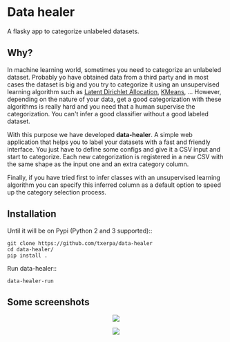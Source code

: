 Data healer
===============================

A flasky app to categorize unlabeled datasets.


Why?
----

In machine learning world, sometimes you need to categorize an unlabeled dataset. Probably yo have obtained
data from a third party and in most cases the dataset is big and you try to categorize it using an unsupervised
learning algorithm such as [Latent Dirichlet Allocation](https://en.wikipedia.org/wiki/Latent_Dirichlet_allocation),
[KMeans](https://en.wikipedia.org/wiki/K-means_clustering), ...
However, depending on the nature of your data, get a good categorization with these algorithms is really hard and you
need that a human supervise the categorization. You can't infer a good classifier without a good labeled dataset.

With this purpose we have developed **data-healer**. A simple web application that helps you to label your datasets with
a fast and friendly interface. You just have to define some configs and give it a CSV input and start to categorize.
Each new categorization is registered in a new CSV with the same shape as the input one and an extra category column.

Finally, if you have tried first to infer classes with an unsupervised learning algorithm you can specify this
inferred column as a default option to speed up the category selection process.


Installation
------------
Until it will be on Pypi (Python 2 and 3 supported)::

    git clone https://github.com/txerpa/data-healer
    cd data-healer/
    pip install .

Run data-healer::

    data-healer-run


Some screenshots
----------------

<p align="center"><img src="https://github.com/txerpa/data-healer/blob/master/assets/img/data-healer-1.png"/></p>
<p align="center"><img src="https://github.com/txerpa/data-healer/blob/master/assets/img/data-healer-2.png"/></p>